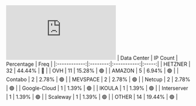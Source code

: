 ![Diagramm](https://github.com/obajay/StateSync-snapshots/blob/main/Projects/Sge/1/README.md)
| Data Center | IP Count | Percentage | Freq |
|:------------:|:--------:|:-----------:|:-----:|
| HETZNER | 32 | 44.44% | 🔴 |
| OVH | 11 | 15.28% | 🟢 |
| AMAZON | 5 | 6.94% | 🟢 |
| Contabo | 2 | 2.78% | 🟢 |
| MEVSPACE | 2 | 2.78% | 🟢 |
| Netcup | 2 | 2.78% | 🟢 |
| Google-Cloud | 1 | 1.39% | 🟢 |
| IKOULA | 1 | 1.39% | 🟢 |
| Interserver | 1 | 1.39% | 🟢 |
| Scaleway | 1 | 1.39% | 🟢 |
| OTHER | 14 | 19.44% | 🟢 |